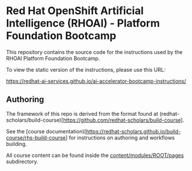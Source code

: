 # Red Hat OpenShift Artificial Intelligence (RHOAI) - Platform Foundation Bootcamp

This repository contains the source code for the instructions used by the RHOAI Platform Foundation Bootcamp. 

To view the static version of the instructions, please use this URL: 

https://redhat-ai-services.github.io/ai-accelerator-bootcamp-instructions/

## Authoring

The framework of this repo is derived from the format found at (redhat-scholars/build-course)[https://github.com/redhat-scholars/build-course].

See the [course documentation)[https://redhat-scholars.github.io/build-course/rhs-build-course] for instructions on authoring and workflows building.

All course content can be found inside the [content/modules/ROOT/pages](content/modules/ROOT/pages) subdirectory.